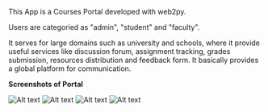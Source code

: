 This App is a Courses Portal developed with web2py.

Users are categoried as "admin", "student" and "faculty".

It serves for large domains such as university and schools, where it provide useful services like discussion forum, assignment  tracking, grades submission, resources distribution and feedback form. It basically provides a global platform for communication.

**Screenshots of Portal**

![Alt text](https://s26.postimg.org/dsr7gwbyh/Screenshot_from_2017-04-17_16-01-56.png "Admin interface")
![Alt text](https://s26.postimg.org/ooilc8ww9/Screenshot_from_2017-04-17_16-04-40.png "Homepage")
![Alt text](https://s26.postimg.org/qhli0ki2x/Screenshot_from_2017-04-17_16-04-30.png "Discussion")
![Alt text](https://s26.postimg.org/pgl9bg13d/Screenshot_from_2017-04-17_16-04-19.png "Feedback")
